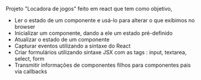 Projeto "Locadora de jogos" feito em react que tem como objetivo,
* Ler o estado de um componente e usá-lo para alterar o que exibimos no browser
* Inicializar um componente, dando a ele um estado pré-definido
* Atualizar o estado de um componente
* Capturar eventos utilizando a sintaxe do React
* Criar formulários utilizando sintaxe JSX com as tags : input, textarea, select, form
* Transmitir informações de componentes filhos para componentes pais via callbacks
